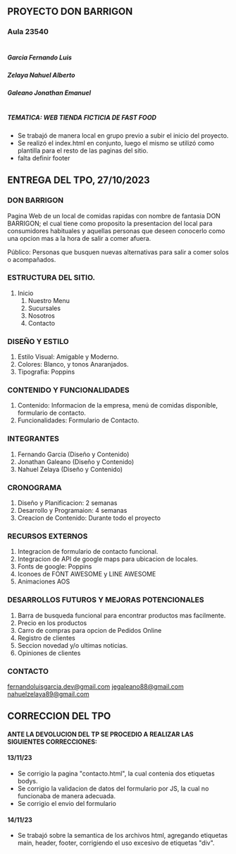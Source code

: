 ## PROYECTO DON BARRIGON

### Aula 23540
#

##### Garcia Fernando Luis
##### Zelaya Nahuel Alberto
##### Galeano Jonathan  Emanuel
#
##### TEMATICA: WEB TIENDA FICTICIA DE FAST FOOD


- Se trabajó de manera local en grupo previo a subir el inicio del proyecto.
- Se realizó el index.html en conjunto, luego el mismo se utilizó como plantilla para el resto de las paginas del sitio.
- falta definir footer


## ENTREGA DEL TPO, 27/10/2023

### DON BARRIGON
Pagina Web de un local de comidas rapidas con nombre de fantasia DON BARRIGON; el cual tiene como proposito la presentacion del local para consumidores habituales y aquellas personas que deseen conocerlo como una opcion mas a la hora de salir a comer afuera.

Público: Personas que busquen nuevas alternativas para salir a comer solos o acompañados.

### ESTRUCTURA DEL SITIO.

1. Inicio
   1. Nuestro Menu
   2. Sucursales
   3. Nosotros
   4. Contacto

### DISEÑO Y ESTILO

1. Estilo Visual: Amigable y Moderno.
2. Colores: Blanco, y tonos Anaranjados.
3. Tipografia: Poppins

### CONTENIDO Y FUNCIONALIDADES

1. Contenido: Informacion de la empresa, menú de comidas disponible, formulario de contacto.
2. Funcionalidades: Formulario de Contacto.
### INTEGRANTES

1. Fernando Garcia (Diseño y Contenido)
2. Jonathan Galeano (Diseño y Contenido)
3. Nahuel Zelaya (Diseño y Contenido)

### CRONOGRAMA

1. Diseño y Planificacion: 2 semanas
2. Desarrollo y Programaion: 4 semanas
3. Creacion de Contenido: Durante todo el proyecto

### RECURSOS EXTERNOS

1. Integracion de formulario de contacto funcional.
2. Integracion de API de google maps para ubicacion de locales.
3. Fonts de google: Poppins
4. Iconoes de FONT AWESOME y LINE AWESOME
5. Animaciones AOS

### DESARROLLOS FUTUROS Y MEJORAS POTENCIONALES

1. Barra de busqueda funcional para encontrar productos mas facilmente.
2. Precio en los productos
3. Carro de compras para opcion de Pedidos Online
4. Registro de clientes
5. Seccion novedad y/o ultimas noticias.
6. Opiniones de clientes

### CONTACTO

fernandoluisgarcia.dev@gmail.com
jegaleano88@gmail.com
nahuelzelaya89@gmail.com

## CORRECCION DEL TPO

#### ANTE LA DEVOLUCION DEL TP SE PROCEDIO A REALIZAR LAS SIGUIENTES CORRECCIONES:

#### 13/11/23
- Se corrigio la pagina "contacto.html", la cual contenia dos etiquetas bodys.
- Se corrigio la validacion de datos del formulario por JS, la cual no funcionaba de manera adecuada.
- Se corrigio el envio del formulario

#### 14/11/23
- Se trabajó sobre la semantica de los archivos html, agregando etiquetas main, header, footer, corrigiendo el uso excesivo de etiquetas "div".
